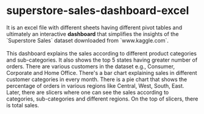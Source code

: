 # superstore-sales-dashboard-excel
<p>It is an excel file with different sheets having different pivot tables and ultimately an interactive <b>dashboard</b> that simplifies the insights of the `Superstore Sales` dataset downloaded from `www.kaggle.com`.
<br><br>This dashboard explains the sales according to different product categories and sub-categories. It also shows the top 5 states having greater number of orders. There are various customers in the dataset e.g., Consumer, Corporate and Home Office. There's a bar chart explaining sales in different customer categories in every month. There is a pie chart that shows the percentage of orders in various regions like Central, West, South, East. Later, there are slicers where one can see the sales according to categories, sub-categories and different regions. On the top of slicers, there is total sales.
</p>
